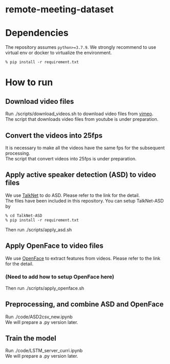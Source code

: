 # remote-meeting-dataset

# Dependencies
The repository assumes `python>=3.7.9`. We strongly recommend to use virtual env or docker to virtualize the environment.
````
% pip install -r requirement.txt
````

# How to run
## Download video files  
Run ./scripts/download_videos.sh to download video files from [vimeo](https://vimeo.com/).  
The script that downloads video files from youtube is under preparation.

## Convert the videos into 25fps  
It is necessary to make all the videos have the same fps for the subsequent processing.  
The script that convert videos into 25fps is under preparation.

## Apply active speaker detection (ASD) to video files  
We use [TalkNet](https://github.com/TaoRuijie/TalkNet-ASD/) to do ASD. Please refer to the link for the detail.  
The files have been included in this repository. You can setup TalkNet-ASD by
````
% cd TalkNet-ASD
% pip install -r requirement.txt
````
Then run ./scripts/apply_asd.sh

## Apply OpenFace to video files
We use [OpenFace](https://github.com/TadasBaltrusaitis/OpenFace) to extract features from videos. Please refer to the link for the detail.  
### (Need to add how to setup OpenFace here)
Then run ./scripts/apply_openface.sh

## Preprocessing, and combine ASD and OpenFace
Run ./code/ASD2csv_new.ipynb  
We will prepare a .py version later.

## Train the model
Run ./code/LSTM_server_curri.ipynb  
We will prepare a .py version later.
